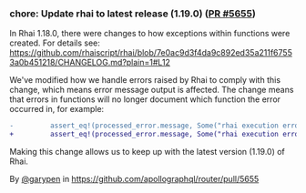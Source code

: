 ### chore: Update rhai to latest release (1.19.0) ([PR #5655](https://github.com/apollographql/router/pull/5655))

In Rhai 1.18.0, there were changes to how exceptions within functions were created. For details see: https://github.com/rhaiscript/rhai/blob/7e0ac9d3f4da9c892ed35a211f67553a0b451218/CHANGELOG.md?plain=1#L12

We've modified how we handle errors raised by Rhai to comply with this change, which means error message output is affected. The change means that errors in functions will no longer document which function the error occurred in, for example:

```diff
-         assert_eq!(processed_error.message, Some("rhai execution error: 'Runtime error: I have raised an error (line 223, position 5)\nin call to function 'process_subgraph_response_string''".to_string()));
+         assert_eq!(processed_error.message, Some("rhai execution error: 'Runtime error: I have raised an error (line 223, position 5)'".to_string()));
```

Making this change allows us to keep up with the latest version (1.19.0) of Rhai.

By [@garypen](https://github.com/garypen) in https://github.com/apollographql/router/pull/5655